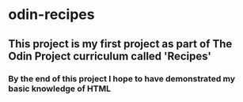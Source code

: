 # odin-recipes
## This project is my first project as part of The Odin Project curriculum called 'Recipes'
### By the end of this project I hope to have demonstrated my basic knowledge of HTML 
